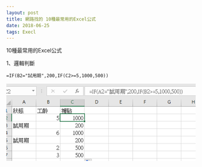 ```yaml
---
layout: post
title: 網路找的 10種最常用的Excel公式
date: 2018-06-25
tags: Execl
---
```


10種最常用的Excel公式

1、邏輯判斷

```
=IF(B2="試用期",200,IF(C2>=5,1000,500))
```
<img src="/images/posts/Execl/p101.png">
